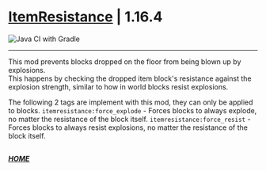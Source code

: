 # [ItemResistance](https://www.curseforge.com/minecraft/mc-mods/itemresistance) | 1.16.4
![Java CI with Gradle](https://github.com/ApexModder/ItemResistance/workflows/Java%20CI%20with%20Gradle/badge.svg?branch=1.16.4&event=push)

---

This mod prevents blocks dropped on the floor from being blown up by explosions.<br>
This happens by checking the dropped item block's resistance against the explosion strength, similar to how in world blocks resist explosions.

The following 2 tags are implement with this mod, they can only be applied to blocks.
`itemresistance:force_explode` - Forces blocks to always explode, no matter the resistance of the block itself.
`itemresistance:force_resist` - Forces blocks to always resist explosions, no matter the resistance of the block itself.

##
**_[HOME](https://github.com/ApexModder/ItemResistance)_**